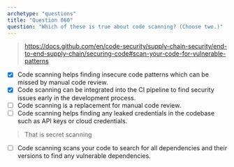 ```yaml
---
archetype: "questions"
title: "Question 060"
question: "Which of these is true about code scanning? (Choose two.)"
---
```


> https://docs.github.com/en/code-security/supply-chain-security/end-to-end-supply-chain/securing-code#scan-your-code-for-vulnerable-patterns
- [x] Code scanning helps finding insecure code patterns which can be missed by manual code review.
- [x] Code scanning can be integrated into the CI pipeline to find security issues early in the development process.
- [ ] Code scanning is a replacement for manual code review.
- [ ] Code scanning helps finding any leaked credentials in the codebase such as API keys or cloud credentials. 
> That is secret scanning
- [ ] Code scanning scans your code to search for all dependencies and their versions to find any vulnerable dependencies.
